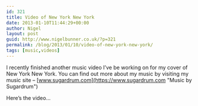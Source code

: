 ```yaml
---
id: 321
title: Video of New York New York
date: 2013-01-10T11:44:29+00:00
author: Nigel
layout: post
guid: http://www.nigelbunner.co.uk/?p=321
permalink: /blog/2013/01/10/video-of-new-york-new-york/
tags: [music,videos]
---
```

I recently finished another music video I&#8217;ve be working on for my cover of New York New York. You can find out more about my music by visiting my music site &#8211; [www.sugardrum.com](https://www.sugardrum.com "Music by Sugardrum")

Here&#8217;s the video&#8230;